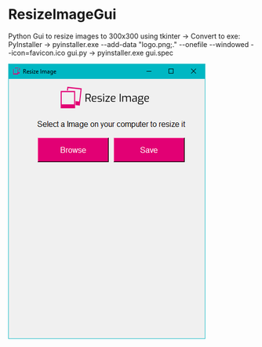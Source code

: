 # ResizeImageGui
Python Gui to resize images to 300x300 using tkinter
-> Convert to exe: PyInstaller 
-> pyinstaller.exe --add-data "logo.png;." --onefile --windowed --icon=favicon.ico gui.py
-> pyinstaller.exe gui.spec  

![image gui](https://raw.githubusercontent.com/xNoOn/ResizeImageGui/main/ImageGUI.png)



